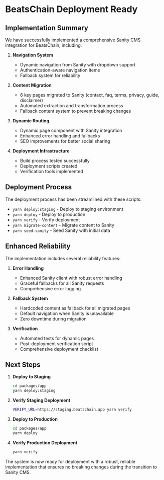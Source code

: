 # BeatsChain Deployment Ready

## Implementation Summary

We have successfully implemented a comprehensive Sanity CMS integration for BeatsChain, including:

1. **Navigation System**
   - Dynamic navigation from Sanity with dropdown support
   - Authentication-aware navigation items
   - Fallback system for reliability

2. **Content Migration**
   - 6 key pages migrated to Sanity (contact, faq, terms, privacy, guide, disclaimer)
   - Automated extraction and transformation process
   - Fallback content system to prevent breaking changes

3. **Dynamic Routing**
   - Dynamic page component with Sanity integration
   - Enhanced error handling and fallbacks
   - SEO improvements for better social sharing

4. **Deployment Infrastructure**
   - Build process tested successfully
   - Deployment scripts created
   - Verification tools implemented

## Deployment Process

The deployment process has been streamlined with these scripts:

- `yarn deploy:staging` - Deploy to staging environment
- `yarn deploy` - Deploy to production
- `yarn verify` - Verify deployment
- `yarn migrate-content` - Migrate content to Sanity
- `yarn seed-sanity` - Seed Sanity with initial data

## Enhanced Reliability

The implementation includes several reliability features:

1. **Error Handling**
   - Enhanced Sanity client with robust error handling
   - Graceful fallbacks for all Sanity requests
   - Comprehensive error logging

2. **Fallback System**
   - Hardcoded content as fallback for all migrated pages
   - Default navigation when Sanity is unavailable
   - Zero downtime during migration

3. **Verification**
   - Automated tests for dynamic pages
   - Post-deployment verification script
   - Comprehensive deployment checklist

## Next Steps

1. **Deploy to Staging**
   ```bash
   cd packages/app
   yarn deploy:staging
   ```

2. **Verify Staging Deployment**
   ```bash
   VERIFY_URL=https://staging.beatschain.app yarn verify
   ```

3. **Deploy to Production**
   ```bash
   cd packages/app
   yarn deploy
   ```

4. **Verify Production Deployment**
   ```bash
   yarn verify
   ```

The system is now ready for deployment with a robust, reliable implementation that ensures no breaking changes during the transition to Sanity CMS.